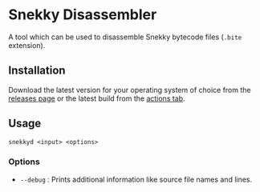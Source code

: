 # Snekky Disassembler

A tool which can be used to disassemble Snekky bytecode files (`.bite` extension).

## Installation
Download the latest version for your operating system of choice from the [releases page](https://github.com/snekkylang/snekkyd/releases) or the latest build from the [actions tab](https://github.com/snekkylang/snekkyd/action).

## Usage
```
snekkyd <input> <options>
```

### Options
- `--debug` : Prints additional information like source file names and lines.